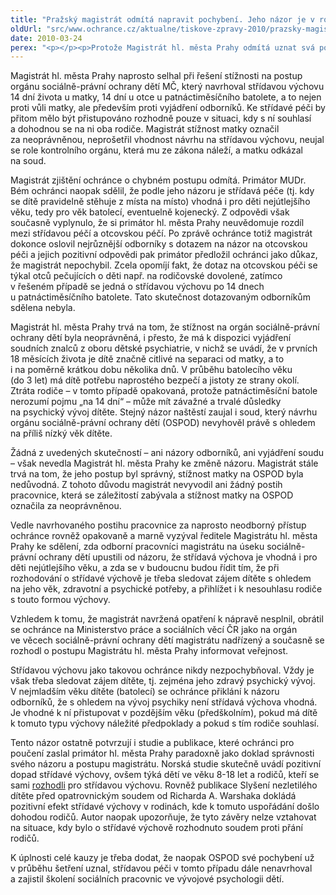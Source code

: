 ```yaml
---
title: "Pražský magistrát odmítá napravit pochybení. Jeho názor je v rozporu s názorem odborníků."
oldUrl: "src/www.ochrance.cz/aktualne/tiskove-zpravy-2010/prazsky-magistrat-odmita-napravit-pochybeni-jeho-nazor-je-v-rozporu-s-nazorem-odborniku"
date: 2010-03-24
perex: "<p></p><p>Protože Magistrát hl. města Prahy odmítá uznat svá pochybení a přijmout ochráncem navržená opatření k nápravě, volí ochránce zveřejnění informací o jeho jednání a názorech jako formu sankce podle zákona o veřejném ochránci práv. </p>"
---
```


<!-- imported from the old website -->

<p>Magistrát hl. města Prahy naprosto selhal při řešení stížnosti na postup orgánu sociálně-právní ochrany dětí MČ, který navrhoval střídavou výchovu 14 dní života u matky, 14 dní u otce u patnáctiměsíčního batolete, a to nejen proti vůli matky, ale především proti vyjádření odborníků. Ke střídavé péči by přitom mělo být přistupováno rozhodně pouze v situaci, kdy s ní souhlasí a dohodnou se na ni oba rodiče. Magistrát stížnost matky označil za neoprávněnou, neprošetřil vhodnost návrhu na střídavou výchovu, neujal se role kontrolního orgánu, která mu ze zákona náleží, a matku odkázal na soud.</p><p>Magistrát zjištění ochránce o chybném postupu odmítá. Primátor MUDr. Bém ochránci naopak sdělil, že podle jeho názoru je střídavá péče (tj. kdy se dítě pravidelně stěhuje z místa na místo) vhodná i pro děti nejútlejšího věku, tedy pro věk batolecí, eventuelně kojenecký. Z odpovědi však současně vyplynulo, že si primátor hl. města Prahy neuvědomuje rozdíl mezi střídavou péčí a otcovskou péčí. Po zprávě ochránce totiž magistrát dokonce oslovil nejrůznější odborníky s dotazem na názor na otcovskou péči a jejich pozitivní odpovědi pak primátor předložil ochránci jako důkaz, že magistrát nepochybil. Zcela opomíjí fakt, že dotaz na otcovskou péči se týkal otců pečujících o děti např. na rodičovské dovolené, zatímco v řešeném případě se jedná o střídavou výchovu po 14 dnech u patnáctiměsíčního batolete. Tato skutečnost dotazovaným odborníkům sdělena nebyla.</p><p>Magistrát hl. města Prahy trvá na tom, že stížnost na orgán sociálně-právní ochrany dětí byla neoprávněná, i přesto, že má k dispozici vyjádření soudních znalců z oboru dětské psychiatrie, v nichž se uvádí, že v prvních 18 měsících života je dítě značně citlivé na separaci od matky, a to i na poměrně krátkou dobu několika dnů. V průběhu batolecího věku (do 3 let) má dítě potřebu naprostého bezpečí a jistoty ze strany okolí. Ztráta rodiče – v tomto případě opakovaná, protože patnáctiměsíční batole nerozumí pojmu „na 14 dní“ &ndash; může mít závažné a trvalé důsledky na psychický vývoj dítěte. Stejný názor naštěstí zaujal i soud, který návrhu orgánu sociálně-právní ochrany dětí (OSPOD) nevyhověl právě s ohledem na příliš nízký věk dítěte. </p><p>Žádná z uvedených skutečností – ani názory odborníků, ani vyjádření soudu &ndash; však nevedla Magistrát hl. města Prahy ke změně názoru. Magistrát stále trvá na tom, že jeho postup byl správný, stížnost matky na OSPOD byla nedůvodná. Z tohoto důvodu magistrát nevyvodil ani žádný postih pracovnice, která se záležitostí zabývala a stížnost matky na OSPOD označila za neoprávněnou.</p><p>Vedle navrhovaného postihu pracovnice za naprosto neodborný přístup ochránce rovněž opakovaně a marně vyzýval ředitele Magistrátu hl. města Prahy ke sdělení, zda odborní pracovníci magistrátu na úseku sociálně-právní ochrany dětí upustili od názoru, že střídavá výchova je vhodná i pro děti nejútlejšího věku, a zda se v budoucnu budou řídit tím, že při rozhodování o střídavé výchově je třeba sledovat zájem dítěte s ohledem na jeho věk, zdravotní a psychické potřeby, a přihlížet i k nesouhlasu rodiče s touto formou výchovy.</p><p>Vzhledem k tomu, že magistrát navržená opatření k nápravě nesplnil, obrátil se ochránce na Ministerstvo práce a sociálních věcí ČR jako na orgán ve věcech sociálně-právní ochrany dětí magistrátu nadřízený a současně se rozhodl o postupu Magistrátu hl. města Prahy informovat veřejnost.</p><p>Střídavou výchovu jako takovou ochránce nikdy nezpochybňoval. Vždy je však třeba sledovat zájem dítěte, tj. zejména jeho zdravý psychický vývoj. V nejmladším věku dítěte (batolecí) se ochránce přiklání k názoru odborníků, že s ohledem na vývoj psychiky není střídavá výchova vhodná. Je vhodné k ní přistupovat v pozdějším věku (předškolním), pokud má dítě k tomuto typu výchovy náležité předpoklady a pokud s tím rodiče souhlasí.</p><p>Tento názor ostatně potvrzují i studie a publikace, které ochránci pro poučení zaslal primátor hl. města Prahy paradoxně jako doklad správnosti svého názoru a postupu magistrátu. Norská studie skutečně uvádí pozitivní dopad střídavé výchovy, ovšem týká dětí ve věku 8-18 let a rodičů, kteří se sami <u>rozhodli</u> pro střídavou výchovu. Rovněž publikace Slyšení nezletilého dítěte před opatrovnickým soudem od Richarda A. Warshaka dokládá pozitivní efekt střídavé výchovy v rodinách, kde k tomuto uspořádání došlo dohodou rodičů. Autor naopak upozorňuje, že tyto závěry nelze vztahovat na situace, kdy bylo o střídavé výchově rozhodnuto soudem proti přání rodičů. </p><p>K úplnosti celé kauzy je třeba dodat, že naopak OSPOD své pochybení už v průběhu šetření uznal, střídavou péči v tomto případu dále nenavrhoval a zajistil školení sociálních pracovnic ve vývojové psychologii dětí.</p>
